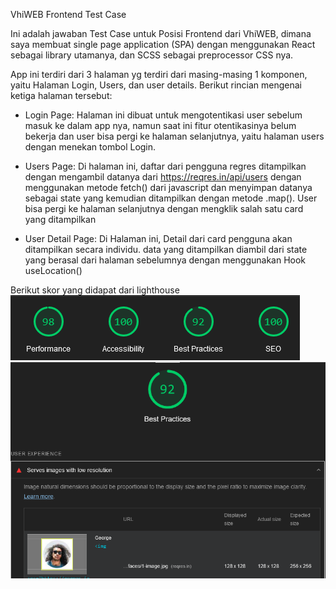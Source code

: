 VhiWEB Frontend Test Case

Ini adalah jawaban Test Case untuk Posisi Frontend dari VhiWEB, dimana saya membuat single page application (SPA) dengan menggunakan React sebagai library utamanya, dan SCSS sebagai preprocessor CSS nya.

App ini terdiri dari 3 halaman yg terdiri dari masing-masing 1 komponen, yaitu Halaman Login, Users, dan user details. Berikut rincian mengenai ketiga halaman tersebut:

- Login Page: Halaman ini dibuat untuk mengotentikasi user sebelum masuk ke dalam app nya, namun saat ini fitur otentikasinya belum bekerja dan user bisa pergi ke halaman selanjutnya, yaitu halaman users dengan menekan tombol Login.

- Users Page: Di halaman ini, daftar dari pengguna regres ditampilkan dengan mengambil datanya dari https://reqres.in/api/users dengan menggunakan metode fetch() dari javascript dan menyimpan datanya sebagai state yang kemudian ditampilkan dengan metode .map(). User bisa pergi ke halaman selanjutnya dengan mengklik salah satu card yang ditampilkan

- User Detail Page: Di Halaman ini, Detail dari card pengguna akan ditampilkan secara individu. data yang ditampilkan diambil dari state yang berasal dari halaman sebelumnya dengan menggunakan Hook useLocation()

Berikut skor yang didapat dari lighthouse   
![Screenshot](Lighthouse.png)   
![Screenshot](Lighthouse2.png)